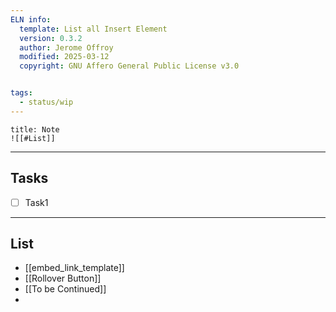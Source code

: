 ```yaml
---
ELN info:
  template: List all Insert Element 
  version: 0.3.2
  author: Jerome Offroy
  modified: 2025-03-12
  copyright: GNU Affero General Public License v3.0


tags:
  - status/wip
---
```


````ad-note
title: Note
![[#List]]

````

---
## Tasks
- [ ] Task1
---
## List 
- [[embed_link_template]]
- [[Rollover Button]]
- [[To be Continued]]
- 

